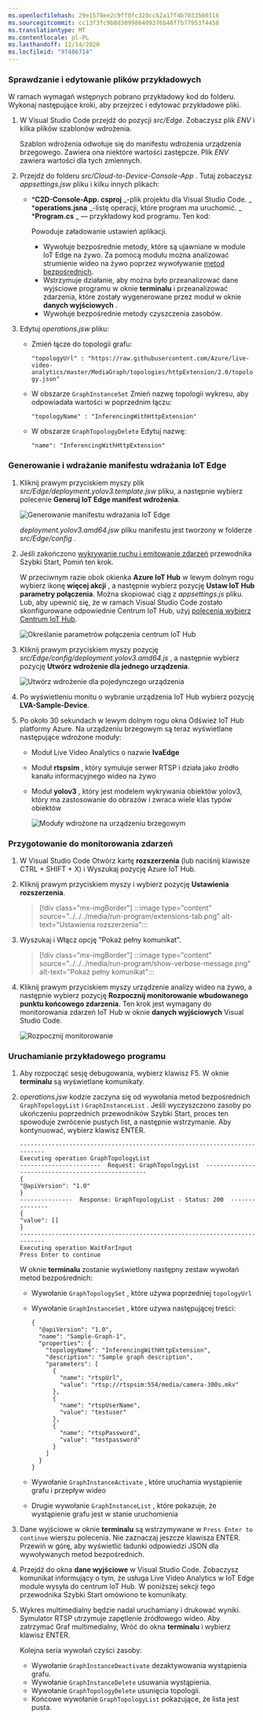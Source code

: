 ```yaml
---
ms.openlocfilehash: 29e1578ee2c9ff0fc320cc62a17f4b7033560316
ms.sourcegitcommit: cc13f3fc9b8d309986409276b48ffb77953f4458
ms.translationtype: MT
ms.contentlocale: pl-PL
ms.lasthandoff: 12/14/2020
ms.locfileid: "97486714"
---
```

### <a name="examine-and-edit-the-sample-files"></a>Sprawdzanie i edytowanie plików przykładowych

W ramach wymagań wstępnych pobrano przykładowy kod do folderu. Wykonaj następujące kroki, aby przejrzeć i edytować przykładowe pliki.

1. W Visual Studio Code przejdź do pozycji *src/Edge*. Zobaczysz plik *ENV* i kilka plików szablonów wdrożenia.

    Szablon wdrożenia odwołuje się do manifestu wdrożenia urządzenia brzegowego. Zawiera ona niektóre wartości zastępcze. Plik *ENV* zawiera wartości dla tych zmiennych.

1. Przejdź do folderu *src/Cloud-to-Device-Console-App* . Tutaj zobaczysz *appsettings.jsw* pliku i kilku innych plikach:

    * ***C2D-Console-App. csproj** _-plik projektu dla Visual Studio Code.
    _ ***operations.jsna** _-listę operacji, które program ma uruchomić.
    _ ***Program.cs** _ — przykładowy kod programu. Ten kod:

        Powoduje załadowanie ustawień aplikacji.
        * Wywołuje bezpośrednie metody, które są ujawniane w module IoT Edge na żywo. Za pomocą modułu można analizować strumienie wideo na żywo poprzez wywoływanie [metod bezpośrednich](../../../direct-methods.md).
        * Wstrzymuje działanie, aby można było przeanalizować dane wyjściowe programu w oknie **terminalu** i przeanalizować zdarzenia, które zostały wygenerowane przez moduł w oknie **danych wyjściowych** .
        * Wywołuje bezpośrednie metody czyszczenia zasobów.


1. Edytuj *operations.jsw* pliku:
    * Zmień łącze do topologii grafu:

        `"topologyUrl" : "https://raw.githubusercontent.com/Azure/live-video-analytics/master/MediaGraph/topologies/httpExtension/2.0/topology.json"`

    * W obszarze `GraphInstanceSet` Zmień nazwę topologii wykresu, aby odpowiadała wartości w poprzednim łączu:

      `"topologyName" : "InferencingWithHttpExtension"`

    * W obszarze `GraphTopologyDelete` Edytuj nazwę:

      `"name": "InferencingWithHttpExtension"`

### <a name="generate-and-deploy-the-iot-edge-deployment-manifest"></a>Generowanie i wdrażanie manifestu wdrażania IoT Edge

1. Kliknij prawym przyciskiem myszy plik *src/Edge/deployment.yolov3.template.jsw* pliku, a następnie wybierz polecenie **Generuj IoT Edge manifest wdrożenia**.

    ![Generowanie manifestu wdrażania IoT Edge](../../../media/quickstarts/generate-iot-edge-deployment-manifest-yolov3.png)  

    *deployment.yolov3.amd64.jsw* pliku manifestu jest tworzony w folderze *src/Edge/config* .

1. Jeśli zakończono [wykrywanie ruchu i emitowanie zdarzeń](../../../detect-motion-emit-events-quickstart.md) przewodnika Szybki Start, Pomiń ten krok. 

    W przeciwnym razie obok okienka **Azure IoT Hub** w lewym dolnym rogu wybierz ikonę **więcej akcji** , a następnie wybierz pozycję **Ustaw IoT Hub parametry połączenia**. Można skopiować ciąg z *appsettings.js* pliku. Lub, aby upewnić się, że w ramach Visual Studio Code zostało skonfigurowane odpowiednie Centrum IoT Hub, użyj [polecenia wybierz Centrum IoT Hub](https://github.com/Microsoft/vscode-azure-iot-toolkit/wiki/Select-IoT-Hub).
    
    ![Określanie parametrów połączenia centrum IoT Hub](../../../media/quickstarts/set-iotconnection-string.png)

1. Kliknij prawym przyciskiem myszy pozycję *src/Edge/config/deployment.yolov3.amd64.js* , a następnie wybierz pozycję **Utwórz wdrożenie dla jednego urządzenia**. 

    ![Utwórz wdrożenie dla pojedynczego urządzenia](../../../media/quickstarts/create-deployment-single-device.png)

1. Po wyświetleniu monitu o wybranie urządzenia IoT Hub wybierz pozycję **LVA-Sample-Device**.
1. Po około 30 sekundach w lewym dolnym rogu okna Odśwież IoT Hub platformy Azure. Na urządzeniu brzegowym są teraz wyświetlane następujące wdrożone moduły:

    * Moduł Live Video Analytics o nazwie **lvaEdge**
    * Moduł **rtspsim** , który symuluje serwer RTSP i działa jako źródło kanału informacyjnego wideo na żywo
    * Moduł **yolov3** , który jest modelem wykrywania obiektów yolov3, który ma zastosowanie do obrazów i zwraca wiele klas typów obiektów
 
      ![Moduły wdrożone na urządzeniu brzegowym](../../../media/quickstarts/yolov3.png)

### <a name="prepare-to-monitor-events"></a>Przygotowanie do monitorowania zdarzeń

1. W Visual Studio Code Otwórz kartę **rozszerzenia** (lub naciśnij klawisze CTRL + SHIFT + X) i Wyszukaj pozycję Azure IoT Hub.
1. Kliknij prawym przyciskiem myszy i wybierz pozycję **Ustawienia rozszerzenia**.

    > [!div class="mx-imgBorder"]
    > :::image type="content" source="../../../media/run-program/extensions-tab.png" alt-text="Ustawienia rozszerzenia":::
1. Wyszukaj i Włącz opcję "Pokaż pełny komunikat".

    > [!div class="mx-imgBorder"]
    > :::image type="content" source="../../../media/run-program/show-verbose-message.png" alt-text="Pokaż pełny komunikat":::
1. Kliknij prawym przyciskiem myszy urządzenie analizy wideo na żywo, a następnie wybierz pozycję **Rozpocznij monitorowanie wbudowanego punktu końcowego zdarzenia**. Ten krok jest wymagany do monitorowania zdarzeń IoT Hub w oknie **danych wyjściowych** Visual Studio Code. 

   ![Rozpocznij monitorowanie](../../../media/quickstarts/start-monitoring-iothub-events.png) 

### <a name="run-the-sample-program"></a>Uruchamianie przykładowego programu

1. Aby rozpocząć sesję debugowania, wybierz klawisz F5. W oknie **terminalu** są wyświetlane komunikaty.
1. *operations.jsw* kodzie zaczyna się od wywołania metod bezpośrednich `GraphTopologyList` i `GraphInstanceList` . Jeśli wyczyszczono zasoby po ukończeniu poprzednich przewodników Szybki Start, proces ten spowoduje zwrócenie pustych list, a następnie wstrzymanie. Aby kontynuować, wybierz klawisz ENTER.

   ```
   --------------------------------------------------------------------------
   Executing operation GraphTopologyList
   -----------------------  Request: GraphTopologyList  --------------------------------------------------
   {
   "@apiVersion": "1.0"
   }
   ---------------  Response: GraphTopologyList - Status: 200  ---------------
   {
   "value": []
   }
   --------------------------------------------------------------------------
   Executing operation WaitForInput
   Press Enter to continue
   ```

    W oknie **terminalu** zostanie wyświetlony następny zestaw wywołań metod bezpośrednich:

     * Wywołanie `GraphTopologySet` , które używa poprzedniej `topologyUrl`
     * Wywołanie `GraphInstanceSet` , które używa następującej treści:

         ```
         {
           "@apiVersion": "1.0",
           "name": "Sample-Graph-1",
           "properties": {
             "topologyName": "InferencingWithHttpExtension",
             "description": "Sample graph description",
             "parameters": [
               {
                 "name": "rtspUrl",
                 "value": "rtsp://rtspsim:554/media/camera-300s.mkv"
               },
               {
                 "name": "rtspUserName",
                 "value": "testuser"
               },
               {
                 "name": "rtspPassword",
                 "value": "testpassword"
               }
             ]
           }
         }
         ```

     * Wywołanie `GraphInstanceActivate` , które uruchamia wystąpienie grafu i przepływ wideo
     * Drugie wywołanie `GraphInstanceList` , które pokazuje, że wystąpienie grafu jest w stanie uruchomienia
1. Dane wyjściowe w oknie **terminalu** są wstrzymywane w `Press Enter to continue` wierszu polecenia. Nie zaznaczaj jeszcze klawisza ENTER. Przewiń w górę, aby wyświetlić ładunki odpowiedzi JSON dla wywoływanych metod bezpośrednich.
1. Przejdź do okna **dane wyjściowe** w Visual Studio Code. Zobaczysz komunikat informujący o tym, że usługa Live Video Analytics w IoT Edge module wysyła do centrum IoT Hub. W poniższej sekcji tego przewodnika Szybki Start omówiono te komunikaty.
1. Wykres multimedialny będzie nadal uruchamiany i drukować wyniki. Symulator RTSP utrzymuje zapętlenie źródłowego wideo. Aby zatrzymać Graf multimedialny, Wróć do okna **terminalu** i wybierz klawisz ENTER. 

    Kolejna seria wywołań czyści zasoby:
      * Wywołanie `GraphInstanceDeactivate` dezaktywowania wystąpienia grafu.
      * Wywołanie `GraphInstanceDelete` usuwania wystąpienia.
      * Wywołanie `GraphTopologyDelete` usunięcia topologii.
      * Końcowe wywołanie `GraphTopologyList` pokazujące, że lista jest pusta.
